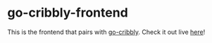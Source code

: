 # go-cribbly-frontend

This is the frontend that pairs with [go-cribbly](github.com/cszczepaniak/go-cribbly). Check it out live [here](dkvb7qhjpy09.cloudfront.net)!